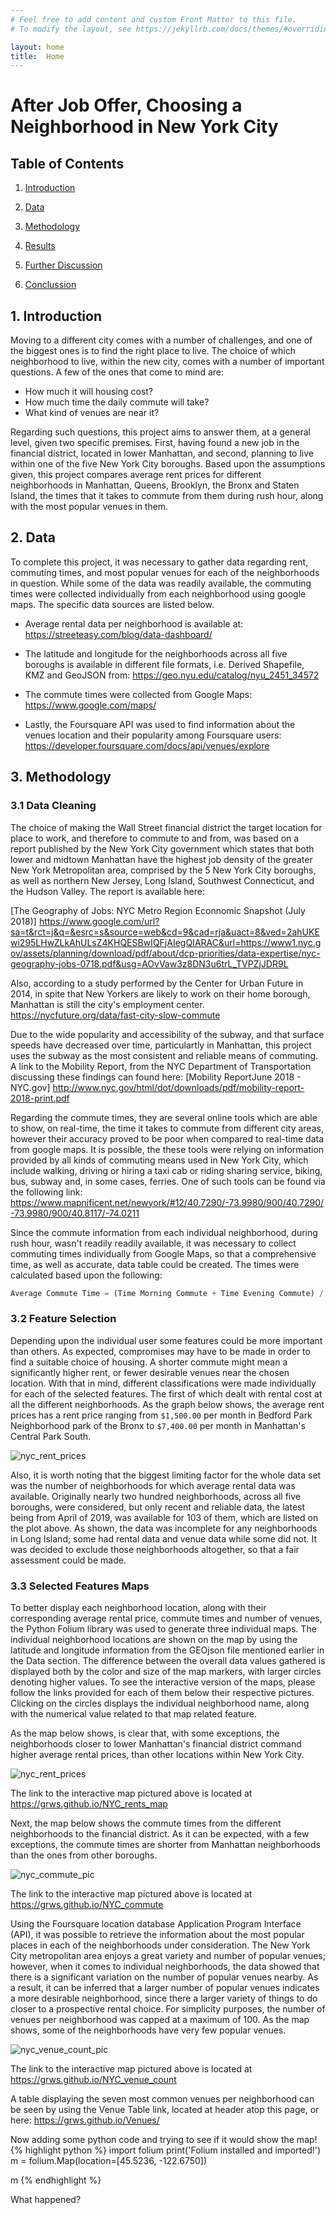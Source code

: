 ```yaml
---
# Feel free to add content and custom Front Matter to this file.
# To modify the layout, see https://jekyllrb.com/docs/themes/#overriding-theme-defaults

layout: home
title:  Home
---
```


# **After Job Offer, Choosing a Neighborhood in New York City**

## Table of Contents
1. [Introduction](#introduction)

2. [Data](#Data)

3. [Methodology](#Methodology)

4. [Results](#Results)

5. [Further Discussion](#Discussion)

6. [Conclussion](#Conclussion)

## 1. Introduction <a name="introduction"></a>

Moving to a different city comes with a number of challenges, and one of the biggest ones is to find the right place to live.  The choice of which neighborhood to live, within the new city, comes with a number of important questions. A few of the ones that come to mind are: 
* How much it will housing cost? 
* How much time the daily commute will take? 
* What kind of venues are near it? 

Regarding such questions, this project aims to answer them, at a general level, given two specific premises.  First, having found a new job in the financial district, located in lower Manhattan, and second, planning to live within one of the five New York City boroughs.
Based upon the assumptions given, this project compares average rent prices for different neighborhoods in Manhattan, Queens,  Brooklyn, the Bronx and Staten Island, the times that it takes to commute from them during rush hour, along with the most popular venues in them.


## 2. Data <a name="Data"></a>

To complete this project, it was necessary to gather data regarding rent, commuting times, and most popular venues for each of the neighborhoods in question.  While some of the data was readily available, the commuting times were collected individually from each neighborhood using google maps.  The specific data sources are listed below.

* Average rental data per neighborhood is available at:
https://streeteasy.com/blog/data-dashboard/

* The latitude and longitude for the neighborhoods across all five boroughs is available in different file formats, i.e. Derived Shapefile, KMZ and GeoJSON from:
https://geo.nyu.edu/catalog/nyu_2451_34572

* The commute times were collected from Google Maps:
https://www.google.com/maps/

* Lastly, the Foursquare API was used to find information about the venues location and their popularity among Foursquare users:
https://developer.foursquare.com/docs/api/venues/explore

## 3. Methodology <a name="Methodology"></a>
### 3.1 Data Cleaning
The choice of making the Wall Street financial district the target location for place to work, and therefore to commute to and from, was based on a report published by the New York City government which states that both lower and midtown Manhattan have the highest job density of the greater New York Metropolitan area, comprised by the 5 New York City boroughs, as well as northern New Jersey, Long Island, Southwest Connecticut, and the Hudson Valley.  The report is available here:

[The Geography of Jobs: NYC Metro Region Econnomic Snapshot (July 2018)]
<https://www.google.com/url?sa=t&rct=j&q=&esrc=s&source=web&cd=9&cad=rja&uact=8&ved=2ahUKEwi295LHwZLkAhULsZ4KHQESBwIQFjAIegQIARAC&url=https://www1.nyc.gov/assets/planning/download/pdf/about/dcp-priorities/data-expertise/nyc-geography-jobs-0718.pdf&usg=AOvVaw3z8DN3u6trL_TVPZjJDR9L>

Also, according to a study performed by the Center for Urban Future in 2014, in spite that New Yorkers are likely to work on their home borough, Manhattan is still the city's employment center.
<https://nycfuture.org/data/fast-city-slow-commute>

Due to the wide popularity and accessibility of the subway, and that surface speeds have decreased over time, particulartly in Manhattan, this project uses the subway as the most consistent and reliable means of commuting. A link to the Mobility Report, from the NYC Department of Transportation discussing these findings can found here:
[Mobility ReportJune 2018 - NYC.gov]
<http://www.nyc.gov/html/dot/downloads/pdf/mobility-report-2018-print.pdf>

Regarding the commute times, they are several online tools which are able to show, on real-time, the time it takes to commute from different city areas, however their accuracy proved to be poor when compared to real-time data from google maps.  It is possible, the these tools were relying on information provided by all kinds of commuting means used in New York City, which include walking, driving or hiring a taxi cab or riding sharing service, biking, bus, subway and, in some cases, ferries. One of such tools can be found via the following link:
<https://www.mapnificent.net/newyork/#12/40.7290/-73.9980/900/40.7290/-73.9980/900/40.8117/-74.0211>

Since the commute information from each individual neighborhood, during rush hour, wasn't readily readily available, it was necessary to collect commuting times individually from Google Maps, so that a comprehensive time, as well as accurate, data table could be created.  The times were calculated based upon the following:

```python
Average Commute Time = (Time Morning Commute + Time Evening Commute) / 2
```


### 3.2 Feature Selection


Depending upon the individual user some features could be more important than others.  As expected, compromises may have to be made in order to find a suitable choice of housing. A shorter commute might mean a significantly higher rent, or fewer desirable venues near the chosen location. With that in mind, different classifications were made individually for each of the selected features.  The first of which dealt with rental cost at all the different neighborhoods.  As the graph below shows, the average rent prices has a rent price ranging from `$1,500.00` per month in Bedford Park Neighborhood park of the Bronx to `$7,400.00` per month in Manhattan's Central Park South.



![nyc_rent_prices](https://user-images.githubusercontent.com/51925289/64658985-63b51600-d3ee-11e9-83f4-2f3508ab9896.png)


Also, it is worth noting that the biggest limiting factor for the whole data set was the number of neighborhoods for which average rental data was available.  Originally nearly two hundred neighborhoods, across all five boroughs, were considered, but only recent and reliable data, the latest being from April of 2019, was available for 103 of them, which are listed on the plot above. As shown, the data was incomplete for any neighborhoods in Long Island; some had rental data and venue data while some did not.  It was decided to exclude those neighborhoods altogether, so that a fair assessment could be made.


### 3.3 Selected Features Maps
To better display each neighborhood location, along with their corresponding average rental price, commute times and number of venues, the Python Folium library was used to generate three individual maps. The individual neighborhood locations are shown on the map by using the latitude and longitude information from the GEOjson file mentioned earlier in the Data section.  The difference between the overall data values gathered is displayed both by the color and size of the map markers, with larger circles denoting higher values.  To see the interactive version of the maps, please follow the links provided for each of them below their respective pictures. Clicking on the circles displays the individual neighborhood name, along with the numerical value related to that map related feature.

As the map below shows,  is clear that, with some exceptions, the neighborhoods closer to lower Manhattan's financial district command higher average rental prices, than other locations within New York City. 

![nyc_rent_prices](https://user-images.githubusercontent.com/51925289/64983772-27623980-d876-11e9-93c2-ad4893a043c2.JPG)

The link to the interactive map pictured above is located at <https://grws.github.io/NYC_rents_map>


Next, the map below shows the commute times from the different neighborhoods to the financial district.  As it can be expected, with a few exceptions, the commute times are shorter from Manhattan neighborhoods than the ones from other boroughs.

![nyc_commute_pic](https://user-images.githubusercontent.com/51925289/64987455-0ac9ff80-d87e-11e9-81ff-d027e429dbd6.JPG)

The link to the interactive map pictured above is located at <https://grws.github.io/NYC_commute>



Using the Foursquare location database Application Program Interface (API), it was possible to retrieve the information about the most popular places in each of the neighborhoods under consideration.  The New York City metropolitan area enjoys a great variety and number of popular venues; however, when it comes to individual neighborhoods, the data showed that there is a significant variation on the number of popular venues nearby.  As a result, it can be inferred that a larger number of popular venues indicates a more desirable neighborhood, since there a larger variety of things to do closer to a prospective rental choice.  For simplicity purposes, the number of venues per neighborhood was capped at a maximum of 100.  As the map shows, some of the neighborhoods have very few popular venues.

![nyc_venue_count_pic](https://user-images.githubusercontent.com/51925289/64987791-cf7c0080-d87e-11e9-8e5a-911c96741173.JPG)

The link to the interactive map pictured above is located at <https://grws.github.io/NYC_venue_count>

A table displaying the seven most common venues per neighborhood can be seen by using the Venue Table link, located at header atop this page, or here: <https://grws.github.io/Venues/>



Now adding some python code and trying to see if it would show the map!
{% highlight python %}
import folium
print('Folium installed and imported!')
m = folium.Map(location=[45.5236, -122.6750])

m
{% endhighlight %}

What happened?
